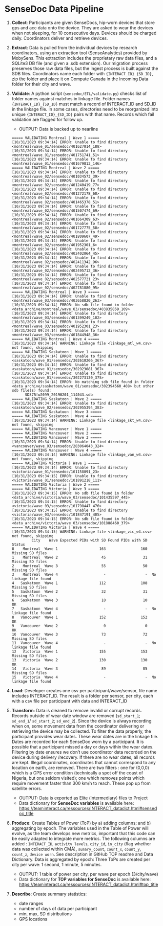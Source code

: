 # SenseDoc Data Pipeline

1. **Collect**: Participants are given SenseDocs, hip-worn devices that store gps and acc data onto the device. They are asked to wear the devices when not sleeping, for 10 consecutive days. Devices should be charged daily. Coordinators deliver and retrieve devices.
   
2. **Extract**: Data is pulled from the individual devices by research coordinators, using an extraction tool (SenseAnalytics) provided by MobySens. This extraction includes the proprietary raw data files, and a SQLite3 DB file (and given a .sdb extension). Our migration process preserves those raw data files, but the ingest process is built against the SDB files. Coordinators name each folder with `{INTERACT_ID}_{SD_ID}`, zip the folder and place it on Compute Canada in the Incoming Data folder for their city and wave.
   
3. **Validate**: A python script (`sensedoc/ETL/validate.py`) checks list of folder names against matches in linkage file. Folder names `{INTERACT_ID}_{SD_ID}` must match a record of INTERACT_ID and SD_ID in the linkage file. In some cases, directories need to be reorganized into unique `{INTERACT_ID}_{SD_ID}` pairs with that name. Records which fail validation are flagged for follow up.

   + OUTPUT: Data is backed up to nearline

   ```
   ===== VALIDATING Montreal | Wave 1 =====
   [10/31/2023 09:34:14] ERROR: Unable to find directory <montreal/wave_01/sensedoc/401627014_188>
   [10/31/2023 09:34:14] ERROR: Unable to find directory <montreal/wave_01/sensedoc/401751741_51>
   [10/31/2023 09:34:14] ERROR: Unable to find directory <montreal/wave_01/sensedoc/401679813_146>
   ===== VALIDATING Montreal | Wave 2 =====
   [10/31/2023 09:34:14] ERROR: Unable to find directory <montreal/wave_02/sensedoc/401034573_39>
   [10/31/2023 09:34:14] ERROR: Unable to find directory <montreal/wave_02/sensedoc/401240419_77>
   [10/31/2023 09:34:14] ERROR: Unable to find directory <montreal/wave_02/sensedoc/401272178_60>
   [10/31/2023 09:34:14] ERROR: Unable to find directory <montreal/wave_02/sensedoc/401465378_51>
   [10/31/2023 09:34:14] ERROR: Unable to find directory <montreal/wave_02/sensedoc/401507474_69>
   [10/31/2023 09:34:14] ERROR: Unable to find directory <montreal/wave_02/sensedoc/401664309_63>
   [10/31/2023 09:34:14] ERROR: Unable to find directory <montreal/wave_02/sensedoc/401727775_50>
   [10/31/2023 09:34:14] ERROR: Unable to find directory <montreal/wave_02/sensedoc/401809607_49>
   [10/31/2023 09:34:14] ERROR: Unable to find directory <montreal/wave_02/sensedoc/401952301_6>
   [10/31/2023 09:34:14] ERROR: Unable to find directory <montreal/wave_02/sensedoc/402402064_45>
   [10/31/2023 09:34:14] ERROR: Unable to find directory <montreal/wave_02/sensedoc/402411342_96>
   [10/31/2023 09:34:14] ERROR: Unable to find directory <montreal/wave_02/sensedoc/402495712_36>
   [10/31/2023 09:34:14] ERROR: Unable to find directory <montreal/wave_02/sensedoc/402577721_23>
   [10/31/2023 09:34:14] ERROR: Unable to find directory <montreal/wave_02/sensedoc/402781880_95>
   ===== VALIDATING Montreal | Wave 3 =====
   [10/31/2023 09:34:14] ERROR: Unable to find directory <montreal/wave_03/sensedoc/403658820_263>
   [10/31/2023 09:34:14] ERROR: No sdb file found in folder <data_archive/montreal/wave_03/sensedoc/403835859_109>
   [10/31/2023 09:34:14] ERROR: Unable to find directory <montreal/wave_03/sensedoc/401399249_102>
   [10/31/2023 09:34:14] ERROR: Unable to find directory <montreal/wave_03/sensedoc/401952301_23>
   [10/31/2023 09:34:14] ERROR: Unable to find directory <montreal/wave_03/sensedoc/401844948_36>
   ===== VALIDATING Montreal | Wave 4 =====
   [10/31/2023 09:34:14] WARNING: Linkage file <linkage_mtl_w4.csv> not found, skipping
   ===== VALIDATING Saskatoon | Wave 1 =====
   [10/31/2023 09:34:14] ERROR: Unable to find directory <saskatoon/wave_01/sensedoc/302610266_367>
   [10/31/2023 09:34:14] ERROR: Unable to find directory <saskatoon/wave_01/sensedoc/302923081_367>
   [10/31/2023 09:34:14] ERROR: Unable to find directory <saskatoon/wave_01/sensedoc/302273130_375>
   [10/31/2023 09:34:14] ERROR: No matching sdb file found in folder <data_archive/saskatoon/wave_01/sensedoc/302394560_408> but other sdb file(s) found:
         SD375fw2099_20190201_114043.sdb
   ===== VALIDATING Saskatoon | Wave 2 =====
   [10/31/2023 09:34:14] ERROR: Unable to find directory <saskatoon/wave_02/sensedoc/302955394_383>
   ===== VALIDATING Saskatoon | Wave 3 =====
   ===== VALIDATING Saskatoon | Wave 4 =====
   [10/31/2023 09:34:14] WARNING: Linkage file <linkage_skt_w4.csv> not found, skipping
   ===== VALIDATING Vancouver | Wave 1 =====
   ===== VALIDATING Vancouver | Wave 2 =====
   ===== VALIDATING Vancouver | Wave 3 =====
   [10/31/2023 09:34:14] ERROR: Unable to find directory <vancouver/wave_03/sensedoc/203064043_324>
   ===== VALIDATING Vancouver | Wave 4 =====
   [10/31/2023 09:34:14] WARNING: Linkage file <linkage_van_w4.csv> not found, skipping
   ===== VALIDATING Victoria | Wave 1 =====
   [10/31/2023 09:34:14] ERROR: Unable to find directory <victoria/wave_01/sensedoc/101158091_23>
   [10/31/2023 09:34:15] ERROR: Unable to find directory <victoria/wave_01/sensedoc/101891218_111>
   ===== VALIDATING Victoria | Wave 2 =====
   ===== VALIDATING Victoria | Wave 3 =====
   [10/31/2023 09:34:15] ERROR: No sdb file found in folder <data_archive/victoria/wave_03/sensedoc/101435597_445>
   [10/31/2023 09:34:15] ERROR: Unable to find directory <victoria/wave_03/sensedoc/101798447_476>
   [10/31/2023 09:34:15] ERROR: Unable to find directory <victoria/wave_03/sensedoc/101847191_405>
   [10/31/2023 09:34:15] ERROR: No sdb file found in folder <data_archive/victoria/wave_03/sensedoc/101888460_379>
   ===== VALIDATING Victoria | Wave 4 =====
   [10/31/2023 09:34:15] WARNING: Linkage file <linkage_vic_w4.csv> not found, skipping
            City    Wave Expected PIDs with SD Found PIDs with SD                 Status
   0    Montreal  Wave 1                   163                160       Missing SD files
   1    Montreal  Wave 2                    45                 31       Missing SD files
   2    Montreal  Wave 3                    55                 50       Missing SD files
   3    Montreal  Wave 4                     -                  -  No linkage file found
   4   Saskatoon  Wave 1                   112                108       Missing SD files
   5   Saskatoon  Wave 2                    32                 31       Missing SD files
   6   Saskatoon  Wave 3                    10                 10                     OK
   7   Saskatoon  Wave 4                     -                  -  No linkage file found
   8   Vancouver  Wave 1                   152                152                     OK
   9   Vancouver  Wave 2                     0                  0                     OK
   10  Vancouver  Wave 3                    73                 72       Missing SD files
   11  Vancouver  Wave 4                     -                  -  No linkage file found
   12   Victoria  Wave 1                   155                153       Missing SD files
   13   Victoria  Wave 2                   130                130                     OK
   14   Victoria  Wave 3                    89                 85       Missing SD files
   15   Victoria  Wave 4                     -                  -  No linkage file found
   ```
   
4. **Load**: Developer creates one csv per participant/wave/sensor, file name includes INTERACT_ID. The result is a folder per sensor, per city, each with a csv file per participant with data and INTERACT_ID

5. **Transform**: Data is cleaned to remove invalid or corrupt records. Records outside of wear date window are removed (`sd_start_1`; `sd_end_1`/ `sd_start_2`; `sd_end_2`). Since the device is always recording when on, some movement data from the coordinator delivering or retrieving the device may be collected. To filter the data properly, the participant provides wear dates. These wear dates are in the linkage file. Dates are recorded for each SenseDoc worn by a participant. It is possible that a participant missed a day or days within the wear dates. Filtering by date ensures we don’t use coordinator data recorded on the device during delivery /recovery. If there are no wear dates, all records are kept.
   Illegal coordinates, coordinates that cannot correspond to any location on earth, are removed. There are two filters : one for (0,0,0) which is a GPS error condition (technically a spot off the coast of Nigeria, but one seldom visited); one which removes points which require movement faster than 300 km/h to reach. These pop up from satellite errors.
      + OUTPUT: Data is exported as Elite (intermediary) files to Project
      + Data dictionary for **SenseDoc variables** is available here: https://teaminteract.ca/ressources/INTERACT_datadict.html#sensedoc_title 

6. **Produce**: Create Tables of Power (ToP) by a) adding columns; and b) aggregating by epoch. The variables used in the Table of Power will evolve, as the team develops new metrics, important that this code can be easily adapted to integrate more metrics. 
The following columns are added : `INTERACT_ID`, `activity_levels`, `city_id`, `in_city` (flag whether data was collected within CMA), `sumary_count`, `count_x`, `count_y`, `count_z`, `device worn`. See description in GitHub TOP readme and Data Dictionary. 
Data is aggregated by epoch: Three ToPs are created per city per wave: 1 second, 1 minute, 5 minutes.  
    + OUTPUT: 1 table of power per city, per wave per epoch (3/city/wave)
    + Data dictionary for **TOP variables for SenseDoc** is available here: https://teaminteract.ca/ressources/INTERACT_datadict.html#top_title 

7. **Describe**: Create summary statistics:
      + date ranges
      + number of days of data per participant
      + min, max, SD distributions
      + GPS locations
   

